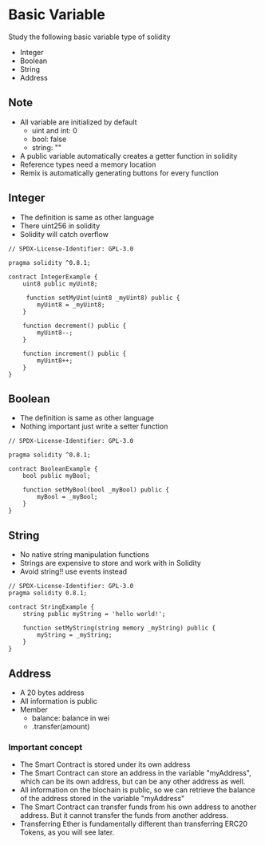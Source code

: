 # Basic Variable
Study the following basic variable type of solidity
- Integer
- Boolean
- String
- Address

## Note
- All variable are initialized by default
    - uint and int: 0
    - bool: false
    - string: ""
- A public variable automatically creates a getter function in solidity
- Reference types need a memory location
- Remix is automatically generating buttons for every function

## Integer
- The definition is same as other language
- There uint256 in solidity
- Solidity will catch overflow

```
// SPDX-License-Identifier: GPL-3.0

pragma solidity ^0.8.1;

contract IntegerExample {
    uint8 public myUint8;

     function setMyUint(uint8 _myUint8) public {
        myUint8 = _myUint8;
    }

    function decrement() public {
        myUint8--;
    }

    function increment() public {
        myUint8++;
    }
}
```

## Boolean
- The definition is same as other language
- Nothing important just write a setter function

```
// SPDX-License-Identifier: GPL-3.0

pragma solidity ^0.8.1;

contract BooleanExample {
    bool public myBool;

    function setMyBool(bool _myBool) public {
        myBool = _myBool;
    }
}
```

## String
- No native string manipulation functions
- Strings are expensive to store and work with in Solidity
- Avoid string!! use events instead

```
// SPDX-License-Identifier: GPL-3.0
pragma solidity 0.8.1;

contract StringExample {
    string public myString = 'hello world!';

    function setMyString(string memory _myString) public {
        myString = _myString;
    }
}
```

## Address
- A 20 bytes address
- All information is public
- Member
    - balance: balance in wei
    - .transfer(amount)


### Important concept
- The Smart Contract is stored under its own address
- The Smart Contract can store an address in the variable "myAddress", which can be its own address, but can be any other address as well.
- All information on the blochain is public, so we can retrieve the balance of the address stored in the variable "myAddress"
- The Smart Contract can transfer funds from his own address to another address. But it cannot transfer the funds from another address.
- Transferring Ether is fundamentally different than transferring ERC20 Tokens, as you will see later.